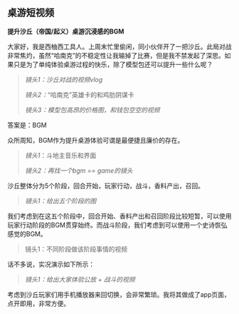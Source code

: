 ## 桌游短视频

**提升沙丘（帝国/起义）桌游沉浸感的BGM**

大家好，我是西柚西工具人。上周末忙里偷闲，同小伙伴开了一把沙丘。此局对战非常焦灼，虽然“哈南克”的不稳定性让我输掉了比赛，但是我不禁发起了深思。如果只是为了单纯体验桌游过程的快乐，除了模型包还可以提升一些什么呢？

> *镜头1：沙丘对战的视频vlog*
>
> *镜头2：*“哈南克”英雄卡的和鸡肋阴谋卡
>
> *镜头3：模型包高昂的价格图，和钱包空空的视频*

答案是：BGM

众所周知，BGM作为提升桌游体验可谓是最便捷且廉价的存在。

> *镜头1*：斗地主音乐和界面
>
> *镜头2：再找一个bgm == game的镜头*

沙丘整体分为5个阶段，回合开始，玩家行动，战斗，香料产出，召回。

> *镜头1：给出五个阶段的图*

我们考虑到在这五个阶段中，回合开始、香料产出和召回阶段比较短暂，可以使用玩家行动阶段的BGM贯穿始终。而战斗阶段，我们考虑到可以使用一个史诗恢弘感觉的BGM。

> 镜头1：不同阶段做该阶段事情的视频

话不多说，实况演示如下所示：

> *镜头1：给出大家体验公放 + 战斗的视频*

考虑到沙丘玩家们用手机播放器来回切换，会非常繁琐。我将其做成了app页面，点开即用，非常方便。











